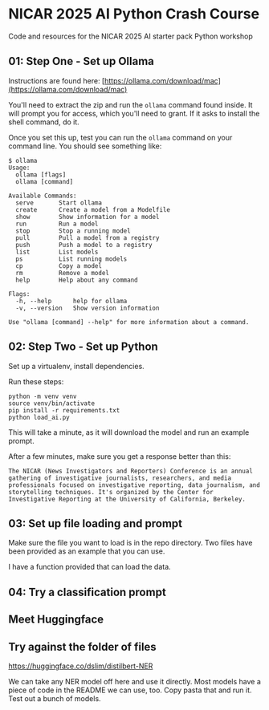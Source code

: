 # NICAR 2025 AI Python Crash Course

Code and resources for the NICAR 2025 AI starter pack Python workshop

## 01: Step One - Set up Ollama

Instructions are found here: [https://ollama.com/download/mac](https://ollama.com/download/mac)

You'll need to extract the zip and run the `ollama` command found inside. It will prompt you for access, which you'll need to grant. If it asks to install the shell command, do it.

Once you set this up, test you can run the `ollama` command on your command line. You should see something like:

```
$ ollama
Usage:
  ollama [flags]
  ollama [command]

Available Commands:
  serve       Start ollama
  create      Create a model from a Modelfile
  show        Show information for a model
  run         Run a model
  stop        Stop a running model
  pull        Pull a model from a registry
  push        Push a model to a registry
  list        List models
  ps          List running models
  cp          Copy a model
  rm          Remove a model
  help        Help about any command

Flags:
  -h, --help      help for ollama
  -v, --version   Show version information

Use "ollama [command] --help" for more information about a command.
```

## 02: Step Two - Set up Python

Set up a virtualenv, install dependencies.

Run these steps:

```
python -m venv venv
source venv/bin/activate
pip install -r requirements.txt
python load_ai.py
```

This will take a minute, as it will download the model and run an example prompt.

After a few minutes, make sure you get a response better than this:

```
The NICAR (News Investigators and Reporters) Conference is an annual gathering of investigative journalists, researchers, and media professionals focused on investigative reporting, data journalism, and storytelling techniques. It's organized by the Center for Investigative Reporting at the University of California, Berkeley.
```

## 03: Set up file loading and prompt

Make sure the file you want to load is in the repo directory. Two files have been provided as an example that you can use.

I have a function provided that can load the data.

## 04: Try a classification prompt

## Meet Huggingface

## Try against the folder of files

https://huggingface.co/dslim/distilbert-NER

We can take any NER model off here and use it directly. Most models have a piece of code in the README we can use, too. Copy pasta that and run it. Test out a bunch of models.

